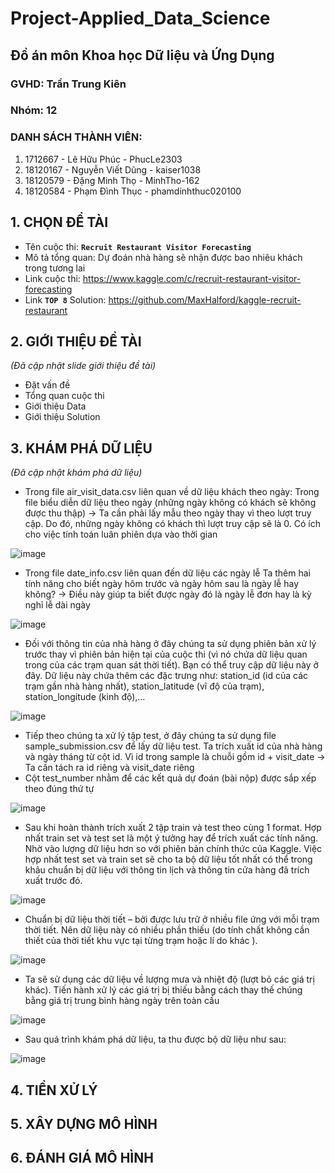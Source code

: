 # Project-Applied_Data_Science
## Đồ án môn Khoa học Dữ liệu và Ứng Dụng
### GVHD: Trần Trung Kiên
### Nhóm: 12
### DANH SÁCH THÀNH VIÊN:
  1. 1712667 - Lê Hữu Phúc - PhucLe2303
  2. 18120167 - Nguyễn Viết Dũng - kaiser1038
  3. 18120579 - Đặng Minh Thọ - MinhTho-162
  4. 18120584 - Phạm Đình Thục - phamdinhthuc020100
## 1. CHỌN ĐỀ TÀI
- Tên cuộc thi: **`Recruit Restaurant Visitor Forecasting`**
- Mô tả tổng quan: Dự đoán nhà hàng sẽ nhận được bao nhiêu khách trong tương lai
- Link cuộc thi: https://www.kaggle.com/c/recruit-restaurant-visitor-forecasting
- Link **`TOP 8`** Solution: https://github.com/MaxHalford/kaggle-recruit-restaurant

## 2. GIỚI THIỆU ĐỀ TÀI
  *(Đã cập nhật slide giới thiệu đề tài)*
- Đặt vấn đề
- Tổng quan cuộc thi
- Giới thiệu Data
- Giới thiệu Solution 

## 3. KHÁM PHÁ DỮ LIỆU
*(Đã cập nhật khám phá dữ liệu)*

- Trong file air_visit_data.csv liên quan về dữ liệu khách theo ngày:
Trong file biểu diễn dữ liệu theo ngày (những ngày không có khách sẽ không được thu thập)
-> Ta cần phải lấy mẫu theo ngày thay vì theo lượt truy cập. Do đó, những ngày không có khách thì lượt truy cập sẽ là 0. Có ích cho việc tính toán luân phiên dựa vào thời gian

![image](https://user-images.githubusercontent.com/76215500/142220439-675dfab0-00d2-4353-96a5-12d737bc183f.png)

- Trong file date_info.csv liên quan đến dữ liệu các ngày lễ
Ta thêm hai tính năng cho biết ngày hôm trước và ngày hôm sau là ngày lễ hay không?
-> Điều này giúp ta biết được ngày đó là ngày lễ đơn hay là kỳ nghỉ lễ dài ngày

![image](https://user-images.githubusercontent.com/76215500/142220501-b5a79b33-66be-4161-83f9-e810855d3897.png)

- Đối với thông tin của nhà hàng ở đây chúng ta sử dụng phiên bản xử lý trước thay vì phiên bản hiện tại của cuộc thi (vì nó chứa dữ liệu quan trong của các trạm quan sát thời tiết). Bạn có thể truy cập dữ liệu này ở đây.
Dữ liệu này chứa thêm các đặc trưng như: station_id (id của các trạm gần nhà hàng nhất), station_latitude (vĩ độ của trạm), station_longitude (kinh độ),…

![image](https://user-images.githubusercontent.com/76215500/142220522-c1ff990d-7576-4091-a9b6-b74341aad200.png)

- Tiếp theo chúng ta xử lý tập test, ở đây chúng ta sử dụng file sample_submission.csv để lấy dữ liệu test. Ta trích xuất id của nhà hàng và ngày tháng từ cột id. Vì id trong sample là chuỗi gồm id + visit_date
-> Ta cần tách ra id riêng và visit_date riêng
-   Cột test_number nhằm để các kết quả dự đoán (bài nộp) được sắp xếp theo đúng thứ tự

![image](https://user-images.githubusercontent.com/76215500/142220544-c3f7beea-558b-4e30-83e7-d871c81f91ce.png)

- Sau khi hoàn thành trích xuất 2 tập train và test theo cùng 1 format. Hợp nhất train set và test set là một ý tưởng hay để trích xuất các tính năng.
Nhờ vào lượng dữ liệu hơn so với phiên bản chính thức của Kaggle. Việc hợp nhất test set và train set sẽ cho ta bộ dữ liệu tốt nhất có thể trong khâu chuẩn bị dữ liệu với thông tin lịch và thông tin cửa hàng đã trích xuất trước đó.

![image](https://user-images.githubusercontent.com/76215500/142220560-e7e548ad-2c39-455c-8fff-8ea7adc9c229.png)

- Chuẩn bị dữ liệu thời tiết – bởi được lưu trữ ở nhiều file ứng với mỗi trạm thời tiết. Nên dữ liệu này  có nhiều phần thiếu (do tính chất không cần thiết  của thời tiết khu vực tại từng trạm hoặc lí do khác ).

![image](https://user-images.githubusercontent.com/76215500/142220607-fa79503f-fb53-4d77-970b-f87cf17c6724.png)

- Ta sẽ sử dụng các dữ liệu về lượng mưa và nhiệt độ (lượt bỏ các giá trị khác).
Tiến hành xử lý các giá trị bị thiếu bằng cách thay thế chúng bằng giá trị trung bình hàng ngày trên toàn cầu

![image](https://user-images.githubusercontent.com/76215500/142220641-fd0291b0-7590-4a95-9412-a327d493486b.png)

- Sau quá trình khám phá dữ liệu, ta thu được bộ dữ liệu như sau:

![image](https://user-images.githubusercontent.com/76215500/142220663-40b385ea-e981-465f-a7a9-be159b420fe3.png)

## 4. TIỀN XỬ LÝ

## 5. XÂY DỰNG MÔ HÌNH

## 6. ĐÁNH GIÁ MÔ HÌNH

